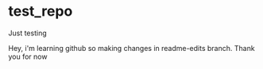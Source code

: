 # test_repo
Just testing

Hey, i'm learning github so making changes in readme-edits branch.
Thank you for now
